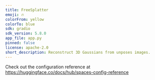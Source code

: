 ```yaml
---
title: FreeSplatter
emoji: 🔥
colorFrom: yellow
colorTo: blue
sdk: gradio
sdk_version: 5.8.0
app_file: app.py
pinned: false
license: apache-2.0
short_description: Reconstruct 3D Gaussians from unposes images.
---
```


Check out the configuration reference at https://huggingface.co/docs/hub/spaces-config-reference
